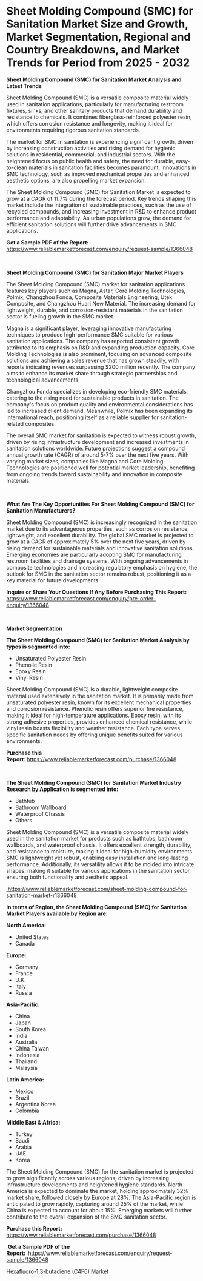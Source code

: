 <p><h1>Sheet Molding Compound (SMC) for Sanitation Market Size and Growth, Market Segmentation, Regional and Country Breakdowns, and Market Trends for Period from 2025 -  2032</h1></p><p><strong>Sheet Molding Compound (SMC) for Sanitation Market Analysis and Latest Trends</strong></p>
<p><p>Sheet Molding Compound (SMC) is a versatile composite material widely used in sanitation applications, particularly for manufacturing restroom fixtures, sinks, and other sanitary products that demand durability and resistance to chemicals. It combines fiberglass-reinforced polyester resin, which offers corrosion resistance and longevity, making it ideal for environments requiring rigorous sanitation standards.</p><p>The market for SMC in sanitation is experiencing significant growth, driven by increasing construction activities and rising demand for hygienic solutions in residential, commercial, and industrial sectors. With the heightened focus on public health and safety, the need for durable, easy-to-clean materials in sanitation facilities becomes paramount. Innovations in SMC technology, such as improved mechanical properties and enhanced aesthetic options, are also propelling market expansion.</p><p>The Sheet Molding Compound (SMC) for Sanitation Market is expected to grow at a CAGR of 11.7% during the forecast period. Key trends shaping this market include the integration of sustainable practices, such as the use of recycled compounds, and increasing investment in R&D to enhance product performance and adaptability. As urban populations grow, the demand for efficient sanitation solutions will further drive advancements in SMC applications.</p></p>
<p><strong>Get a Sample PDF of the Report:&nbsp;</strong> <a href="https://www.reliablemarketforecast.com/enquiry/request-sample/1366048?utm_campaign=2778&utm_medium=2&utm_source=Github&utm_content=ia&utm_term=02042025&utm_id=sheet-molding-compound-smc-for-sanitation">https://www.reliablemarketforecast.com/enquiry/request-sample/1366048</a></p>
<p>&nbsp;</p>
<p><strong>Sheet Molding Compound (SMC) for Sanitation Major Market Players</strong></p>
<p><p>The Sheet Molding Compound (SMC) market for sanitation applications features key players such as Magna, Astar, Core Molding Technologies, Polmix, Changzhou Fonda, Composite Materials Engineering, Utek Composite, and Changzhou Huari New Material. The increasing demand for lightweight, durable, and corrosion-resistant materials in the sanitation sector is fueling growth in the SMC market.</p><p>Magna is a significant player, leveraging innovative manufacturing techniques to produce high-performance SMC suitable for various sanitation applications. The company has reported consistent growth attributed to its emphasis on R&D and expanding production capacity. Core Molding Technologies is also prominent, focusing on advanced composite solutions and achieving a sales revenue that has grown steadily, with reports indicating revenues surpassing $200 million recently. The company aims to enhance its market share through strategic partnerships and technological advancements.</p><p>Changzhou Fonda specializes in developing eco-friendly SMC materials, catering to the rising need for sustainable products in sanitation. The company's focus on product quality and environmental considerations has led to increased client demand. Meanwhile, Polmix has been expanding its international reach, positioning itself as a reliable supplier for sanitation-related composites.</p><p>The overall SMC market for sanitation is expected to witness robust growth, driven by rising infrastructure development and increased investments in sanitation solutions worldwide. Future projections suggest a compound annual growth rate (CAGR) of around 5-7% over the next five years. With varying market sizes, companies like Magna and Core Molding Technologies are positioned well for potential market leadership, benefiting from ongoing trends toward sustainability and innovation in composite materials.</p></p>
<p>&nbsp;</p>
<p><strong>What Are The Key Opportunities For Sheet Molding Compound (SMC) for Sanitation Manufacturers?</strong></p>
<p><p>Sheet Molding Compound (SMC) is increasingly recognized in the sanitation market due to its advantageous properties, such as corrosion resistance, lightweight, and excellent durability. The global SMC market is projected to grow at a CAGR of approximately 5% over the next five years, driven by rising demand for sustainable materials and innovative sanitation solutions. Emerging economies are particularly adopting SMC for manufacturing restroom facilities and drainage systems. With ongoing advancements in composite technologies and increasing regulatory emphasis on hygiene, the outlook for SMC in the sanitation sector remains robust, positioning it as a key material for future developments.</p></p>
<p><strong>Inquire or Share Your Questions If Any Before Purchasing This Report:</strong> <a href="https://www.reliablemarketforecast.com/enquiry/pre-order-enquiry/1366048?utm_campaign=2778&utm_medium=2&utm_source=Github&utm_content=ia&utm_term=02042025&utm_id=sheet-molding-compound-smc-for-sanitation">https://www.reliablemarketforecast.com/enquiry/pre-order-enquiry/1366048</a></p>
<p>&nbsp;</p>
<p><strong>Market Segmentation</strong></p>
<p><strong>The Sheet Molding Compound (SMC) for Sanitation Market Analysis by types is segmented into:</strong></p>
<p><ul><li>Unsaturated Polyester Resin</li><li>Phenolic Resin</li><li>Epoxy Resin</li><li>Vinyl Resin</li></ul></p>
<p><p>Sheet Molding Compound (SMC) is a durable, lightweight composite material used extensively in the sanitation market. It is primarily made from unsaturated polyester resin, known for its excellent mechanical properties and corrosion resistance. Phenolic resin offers superior fire resistance, making it ideal for high-temperature applications. Epoxy resin, with its strong adhesive properties, provides enhanced chemical resistance, while vinyl resin boasts flexibility and weather resistance. Each type serves specific sanitation needs by offering unique benefits suited for various environments.</p></p>
<p><strong>Purchase this Report:&nbsp;</strong><a href="https://www.reliablemarketforecast.com/purchase/1366048?utm_campaign=2778&utm_medium=2&utm_source=Github&utm_content=ia&utm_term=02042025&utm_id=sheet-molding-compound-smc-for-sanitation">https://www.reliablemarketforecast.com/purchase/1366048</a></p>
<p>&nbsp;</p>
<p><strong>The Sheet Molding Compound (SMC) for Sanitation Market Industry Research by Application is segmented into:</strong></p>
<p><ul><li>Bathtub</li><li>Bathroom Wallboard</li><li>Waterproof Chassis</li><li>Others</li></ul></p>
<p><p>Sheet Molding Compound (SMC) is a versatile composite material widely used in the sanitation market for products such as bathtubs, bathroom wallboards, and waterproof chassis. It offers excellent strength, durability, and resistance to moisture, making it ideal for high-humidity environments. SMC is lightweight yet robust, enabling easy installation and long-lasting performance. Additionally, its versatility allows it to be molded into intricate shapes, making it suitable for various applications in the sanitation sector, ensuring both functionality and aesthetic appeal.</p></p>
<p><a href="https://www.reliablemarketforecast.com/sheet-molding-compound-for-sanitation-market-r1366048?utm_campaign=2778&utm_medium=2&utm_source=Github&utm_content=ia&utm_term=02042025&utm_id=sheet-molding-compound-smc-for-sanitation">&nbsp;https://www.reliablemarketforecast.com/sheet-molding-compound-for-sanitation-market-r1366048</a></p>
<p><strong>In terms of Region, the Sheet Molding Compound (SMC) for Sanitation Market Players available by Region are:</strong></p>
<p>
    <p> <strong> North America: </strong>
        <ul>
            <li>United States</li>
            <li>Canada</li>
        </ul>
        </p> 
    <p> <strong> Europe: </strong>
        <ul>
            <li>Germany</li>
            <li>France</li>
            <li>U.K.</li>
            <li>Italy</li>
            <li>Russia</li>
        </ul>
        </p> 
    <p> <strong> Asia-Pacific: </strong>
        <ul>
            <li>China</li>
            <li>Japan</li>
            <li>South Korea</li>
            <li>India</li>
            <li>Australia</li>
            <li>China Taiwan</li>
            <li>Indonesia</li>
            <li>Thailand</li>
            <li>Malaysia</li>
        </ul>
        </p> 
    <p> <strong> Latin America: </strong>
        <ul>
            <li>Mexico</li>
            <li>Brazil</li>
            <li>Argentina Korea</li>
            <li>Colombia</li>
        </ul>
        </p> 
    <p> <strong> Middle East & Africa: </strong>
        <ul>
            <li>Turkey</li>
            <li>Saudi</li>
            <li>Arabia</li>
            <li>UAE</li>
            <li>Korea</li>
        </ul>
    </p>
    </p>
<p><p>The Sheet Molding Compound (SMC) for the sanitation market is projected to grow significantly across various regions, driven by increasing infrastructure developments and heightened hygiene standards. North America is expected to dominate the market, holding approximately 32% market share, followed closely by Europe at 28%. The Asia-Pacific region is anticipated to grow rapidly, capturing around 25% of the market, while China is expected to account for about 15%. Emerging markets will further contribute to the overall expansion of the SMC sanitation sector.</p></p>
<p><strong>Purchase this Report: </strong><a href="https://www.reliablemarketforecast.com/purchase/1366048?utm_campaign=2778&utm_medium=2&utm_source=Github&utm_content=ia&utm_term=02042025&utm_id=sheet-molding-compound-smc-for-sanitation">https://www.reliablemarketforecast.com/purchase/1366048</a></p>
<p>&nbsp;<strong>Get a Sample PDF of the Report:&nbsp;&nbsp;</strong><a href="https://www.reliablemarketforecast.com/enquiry/request-sample/1366048?utm_campaign=2778&utm_medium=2&utm_source=Github&utm_content=ia&utm_term=02042025&utm_id=sheet-molding-compound-smc-for-sanitation">https://www.reliablemarketforecast.com/enquiry/request-sample/1366048</a></p>
<p><strong></strong></p>
<p><p><a href="https://github.com/tashipmhuiri/Market-Research-Report-List-1/blob/main/hexafluoro-13-butadiene-c4f6-market.md?utm_campaign=2778&utm_medium=2&utm_source=Github&utm_content=ia&utm_term=02042025&utm_id=sheet-molding-compound-smc-for-sanitation">Hexafluoro-1,3-butadiene (C4F6) Market</a></p></p>